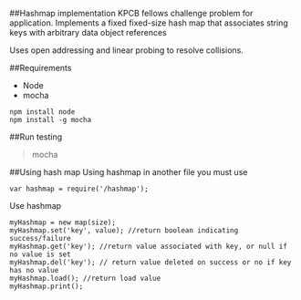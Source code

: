 ##Hashmap implementation
KPCB fellows challenge problem for application.  Implements a fixed fixed-size hash map that associates string keys with arbitrary data object references

Uses open addressing and linear probing to resolve collisions.

##Requirements
- Node
- mocha
```
npm install node
npm install -g mocha
```

##Run testing
>mocha

##Using hash map
Using hashmap in another file you must use
```
var hashmap = require('/hashmap');
```
Use hashmap
```
myHashmap = new map(size);
myHashmap.set('key', value); //return boolean indicating success/failure
myHashmap.get('key'); //return value associated with key, or null if no value is set
myHashmap.del('key'); // return value deleted on success or no if key has no value
myHashmap.load(); //return load value
myHashmap.print();
